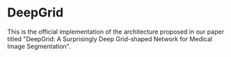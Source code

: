 # DeepGrid
This is the official implementation of the architecture proposed in our paper titled "DeepGrid: A Surprisingly Deep Grid-shaped Network for Medical Image Segmentation".

